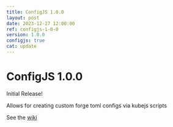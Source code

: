 ```yaml
---
title: ConfigJS 1.0.0
layout: post
date: 2023-12-27 12:00:00
ref: configjs-1-0-0
version: 1.0.0
configjs: true
cat: update
---
```


# ConfigJS 1.0.0

Initial Release!

Allows for creating custom forge toml configs via kubejs scripts

See the [wiki](/configjs/1.20.1/)

